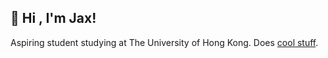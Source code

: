 ## 👋 Hi , I'm Jax!

Aspiring student studying at The University of Hong Kong. Does [cool stuff](https://jaxtam.dev).

